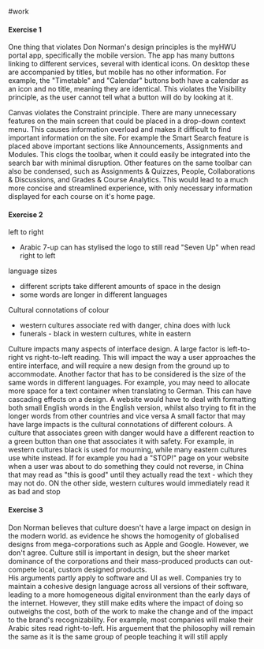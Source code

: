 #work

#### Exercise 1

One thing that violates Don Norman's design principles is the myHWU portal app, specifically the mobile version. The app has many buttons linking to different services, several with identical icons. On desktop these are accompanied by titles, but mobile has no other information. For example, the "Timetable" and "Calendar" buttons both have a calendar as an icon and no title, meaning they are identical. This violates the Visibility principle, as the user cannot tell what a button will do by looking at it.

Canvas violates the Constraint principle. There are many unnecessary features on the main screen that could be placed in a drop-down context menu. This causes information overload and makes it difficult to find important information on the site. For example the Smart Search feature is placed above important sections like Announcements, Assignments and Modules. This clogs the toolbar, when it could easily be integrated into the search bar with minimal disruption. Other features on the same toolbar can also be condensed, such as Assignments & Quizzes, People, Collaborations & Discussions, and Grades & Course Analytics. This would lead to a much more concise and streamlined experience, with only necessary information displayed for each course on it's home page. 

#### Exercise 2
left to right
- Arabic 7-up can has stylised the logo to still read "Seven Up" when read right to left

language sizes 
- different scripts take different amounts of space in the design
- some words are longer in different languages

Cultural connotations of colour
- western cultures associate red with danger, china does with luck
- funerals - black in western cultures, white in eastern

Culture impacts many aspects of interface design. A large factor is left-to-right vs right-to-left reading. This will impact the way a user approaches the entire interface, and will require a new design from the ground up to accommodate. 
Another factor that has to be considered is the size of the same words in different languages. For example, you may need to allocate more space for a text container when translating to German. This can have cascading effects on a design. A website would have to deal with formatting both small English words in the English version, whilst also trying to fit in the longer words from other countries and vice versa
A small factor that may have large impacts is the cultural connotations of different colours. A culture that associates green with danger would have a different reaction to a green button than one that associates it with safety. For example, in western cultures black is used for mourning, while many eastern cultures use white instead. If for example you had a "STOP!" page on your website when a user was about to do something they could not reverse, in China that may read as "this is good" until they actually read the text - which they may not do. ON the other side, western cultures would immediately read it as bad and stop


#### Exercise 3

Don Norman believes that culture doesn't have a large impact on design in the modern world. as evidence he shows the homogenity of globalised designs from mega-corporations such as Apple and Google.
However, we don't agree. Culture still is important in design, but the sheer market dominance of the corporations and their mass-produced products can out-compete local, custom designed products.  
His arguments partly apply to software and UI as well. Companies try to maintain a cohesive design language across all versions of their software, leading to a more homogeneous digital environment than the early days of the internet. However, they still make edits where the impact of doing so outweighs the cost, both of the work to make the change and of the impact to the brand's recognizability. For example, most companies will make their Arabic sites read right-to-left. His arguement that the philosophy will remain the same as it is the same group of people teaching it will still apply